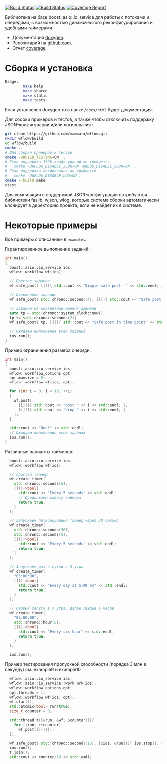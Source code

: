 [![Build Status](https://github.com/mambaru/wflow/workflows/C/C++%20CI/badge.svg?branch=master)](https://github.com/mambaru/wflow/tree/master)
[![Build Status](https://github.com/mambaru/wflow/workflows/C/C++%20CI/badge.svg?branch=mambaru)](https://github.com/mambaru/wflow/tree/mambaru)
[![Coverage Report](http://github.lan/cpp/wflow/badges/pre-release/coverage.svg)](http://github.lan/cpp/wflow/commits/pre-release)

Библиотека на базе boost::asio::io_service для работы с потоками и очередями, с возможностью динамического реконфигурирования и удобными таймерами. 

* Документация [doxygen](https://mambaru.github.io/wflow/index.html).
* Репозитарий на [github.com](https://github.com/mambaru/wflow).
* Отчет [coverage](https://mambaru.github.io/wflow/cov-report/index.html)

# Сборка и установка

```bash
Usage:
        make help
        make shared
        make static
        make tests
```
Если установлен doxygen то в папке `/docs/html` будет документация.

Для сборки примеров и тестов, а также чтобы отключить поддержку JSON-конфигурации и/или логирования :

```bash
git clone https://github.com/mambaru/wflow.git
mkdir wflow/build
cd wflow/build
cmake ..
# Для сборки примеров и тестов
cmake -DBUILD_TESTING=ON ..
# Если поддержка JSON-конфигурации не требуется 
#   cmake -DWFLOW_DISABLE_JSON=ON -DWLOG_DISABLE_JSON=ON ..
# Если поддержка логирования не требуется 
#   cmake -DWFLOW_DISABLE_LOG=ON ..
cmake --build make
ctest 
```
Для компиляции с поддержкой JSON-конфигурации потребуются библиотеки faslib, wjson, wlog, которые система сборки автоматически клонирует 
в директорию проекта, если не найдет их в системе.

# Некоторые примеры

Все примеры с описанием в `examples`.

Гарантированное выполнение заданий:
```cpp
int main()
{
  boost::asio::io_service ios;
  wflow::workflow wf(ios);

  // Простое задание 
  wf.safe_post( [](){ std::cout << "Simple safe post  " << std::endl; } );

  // Отложенное задание 
  wf.safe_post( std::chrono::seconds(4), [](){ std::cout << "Safe post after delay 4 second " << std::endl; } );

  // Задание на конкретный момент времени 
  auto tp = std::chrono::system_clock::now();
  tp += std::chrono::seconds(2);
  wf.safe_post( tp, [](){ std::cout << "Safe post in time point" << std::endl; } );

  // Ожидаем выполнение всех заданий 
  ios.run();
}
```

Пример ограничения размера очереди:
```cpp
int main()
{
  boost::asio::io_service ios;
  wflow::workflow_options opt;
  opt.maxsize = 5;
  wflow::workflow wf(ios, opt);

  for (int i = 0; i < 10; ++i)
  {
    wf.post( 
      [i](){ std::cout << "post " << i << std::endl; },
      [i](){ std::cout << "drop " << i << std::endl; } 
    );
  }

  std::cout << "Run!" << std::endl;
  // Ожидаем выполнение всех заданий 
  ios.run();
}
```

Различные варианты таймеров:

```cpp
  boost::asio::io_service ios;
  wflow::workflow wf(ios);

  // простой таймер
  wf.create_timer(
    std::chrono::seconds(5),
    []()->bool{ 
      std::cout << "Every 5 seconds" << std::endl;
      // Продолжаем работу таймера
      return true;
    }
  );

  // Запускаем пятисекундный таймер через 30 секунд
  wf.create_timer(
    std::chrono::seconds(30),
    std::chrono::seconds(5),
    []()->bool{ 
      std::cout << "Every 5 seconds" << std::endl;
      return true;
    }
  );

  // Запускаем раз в сутки в 5 утра 
  wf.create_timer(
    "05:00:00",
    []()->bool{ 
      std::cout << "Every day at 5:00 am" << std::endl;
      return true;
    }
  );

  // Первый запуск в 3 утра, далее каждые 6 часов
  wf.create_timer(
    "03:00:00",
    std::chrono::hour(6),
    []()->bool{ 
      std::cout << "Every six hour" << std::endl;
      return true;
    }
  );

  ios.run();
```

Пример тестирования пропускной способности (порядка 3 млн в секунду) см. example9 и example10
```cpp
  wflow::asio::io_service ios;
  wflow::asio::io_service::work wrk(ios);
  wflow::workflow_options opt;
  opt.threads = 1;
  wflow::workflow wf(ios, opt);
  wf.start();
  std::atomic<bool> run(true);
  size_t counter = 0;

  std::thread t([&run, &wf, &counter](){
    for (;run; ++counter)
      wf.post([](){});
  });

  wf.safe_post( std::chrono::seconds(10), [&ios, &run](){ ios.stop(); run = false;});
  ios.run();
  t.join();
  std::cout << counter/10 << std::endl;
```
